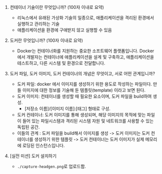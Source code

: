1. 컨테이너 기술이란 무엇입니까? (100자 이내로 요약)
    - 리눅스에서 유래된 가상화 기술의 일종으로, 애플리케이션을 격리된 환경에서 실행하고 관리하는 기술
    - 애플리케이션을 환경에 구애받지 않고 실행할 수 있음

2. 도커란 무엇입니까? (100자 이내로 요약)
   - Docker는 컨테이너화를 지원하는 중요한 소프트웨어 플랫폼입니다. 
     Docker에서 개발자는 컨테이너에 애플리케이션을 설계 및 구축하고, 애플리케이션을 테스트하고, 다른 시스템 및 환경으로 전달합니다.

3. 도커 파일, 도커 이미지, 도커 컨테이너의 개념은 무엇이고, 서로 어떤 관계입니까?
    - 도커 파일: docker 에서 이미지를 생성하기 위한 용도로 작성하는 파일이다. 만들 이미지에 대한 정보를 기술해 둔 템플릿(template) 이라고 보면 된다.
    - 도커 이미지: 컨테이너를 생성할 때 필요한 요소이며, 도커 파일을 build하여 생성.
      - [저장소 이름]/[이미지 이름]:[태그] 형태로 구성.
    - 도커 컨테이너: 도커 이미지를 통해 생성되며, 해당 이미지의 목적에 맞는 파일이 들어 있는 파일시스템과 격리된 시스템 자원 및 네트워크를 사용할 수 있는 독립된 공간.
    - 이들의 관계 : 도커 파일을 build해서 이미지를 생성 ->  도커 이미지는 도커 컨테이너를 생성하기 위한 템플릿 ->  도커 컨테이너는 도커 이미지가 실제 메모리에 로딩된 인스턴스입니다.

4. [실전 미션] 도커 설치하기
    - `./capture-headgen.png`로 업로드함.

